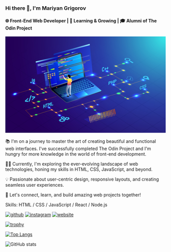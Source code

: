 ### Hi there 👋, I'm Mariyan Grigorov
#### 🌐 Front-End Web Developer | 🚀 Learning & Growing | 🎓 Alumni of The Odin Project
![🌐 Front-End Web Developer | 🚀 Learning & Growing | 🎓 Alumni of The Odin Project](https://raw.githubusercontent.com/Mariyan97/mariyan97/main/634970c7cbeed5837b11b938_62fd57ccd6890f25796f92f9_AdobeStock_295461823.jpeg)

📚 I'm on a journey to master the art of creating beautiful and functional web interfaces. I've successfully completed The Odin Project and I'm hungry for more knowledge in the world of front-end development.

👨‍💻 Currently, I'm exploring the ever-evolving landscape of web technologies, honing my skills in HTML, CSS, JavaScript, and beyond.

💡 Passionate about user-centric design, responsive layouts, and creating seamless user experiences.

🌟 Let's connect, learn, and build amazing web projects together!

Skills: HTML / CSS / JavaScript / React / Node.js



[<img src='https://cdn.jsdelivr.net/npm/simple-icons@3.0.1/icons/github.svg' alt='github' height='40'>](https://github.com/mariyan97)  [<img src='https://cdn.jsdelivr.net/npm/simple-icons@3.0.1/icons/instagram.svg' alt='instagram' height='40'>](https://www.instagram.com/mariyan_97/)  [<img src='https://cdn.jsdelivr.net/npm/simple-icons@3.0.1/icons/icloud.svg' alt='website' height='40'>](mariyangrigorov.com)  

[![trophy](https://github-profile-trophy.vercel.app/?username=mariyan97)](https://github.com/ryo-ma/github-profile-trophy)

[![Top Langs](https://github-readme-stats.vercel.app/api/top-langs/?username=mariyan97)](https://github.com/anuraghazra/github-readme-stats)

![GitHub stats](https://github-readme-stats.vercel.app/api?username=mariyan97&show_icons=true)  

